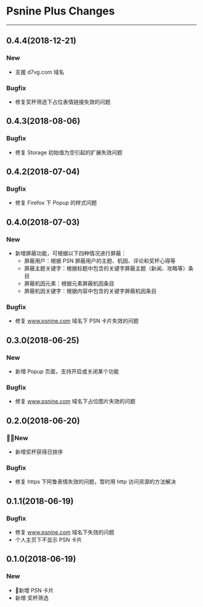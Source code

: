 # Psnine Plus Changes
------------------

## 0.4.4(2018-12-21)

### New

- 支援 d7vg.com 域名

### Bugfix

- 修复奖杯筛选下占位表情链接失效的问题

## 0.4.3(2018-08-06)

### Bugfix

- 修复 Storage 初始值为空引起的扩展失效问题

## 0.4.2(2018-07-04)

### Bugfix

- 修复 Firefox 下 Popup 的样式问题

## 0.4.0(2018-07-03)

### New

- 新增屏蔽功能，可根据以下四种情况进行屏蔽：
  - 屏蔽用户：根据 PSN 屏蔽用户的主题、机因、评论和奖杯心得等
  - 屏蔽主题关键字：根据标题中包含的关键字屏蔽主题（新闻、攻略等）条目
  - 屏蔽机因元素：根据元素屏蔽机因条目
  - 屏蔽机因关键字：根据内容中包含的关键字屏蔽机因条目

### Bugfix

- 修复 www.psnine.com 域名下 PSN 卡片失效的问题

## 0.3.0(2018-06-25)

### New

- 新增 Popup 页面，支持开启或关闭某个功能

### Bugfix

- 修复 www.psnine.com 域名下占位图片失效的问题

## 0.2.0(2018-06-20)

### New

- 新增奖杯获得日排序

### Bugfix

- 修复 https 下阿鲁表情失效的问题，暂时用 http 访问资源的方法解决

## 0.1.1(2018-06-19)

### Bugfix

- 修复 www.psnine.com 域名下失效的问题
- 个人主页下不显示 PSN 卡片

## 0.1.0(2018-06-19)

### New

- 新增 PSN 卡片
- 新增 奖杯筛选
